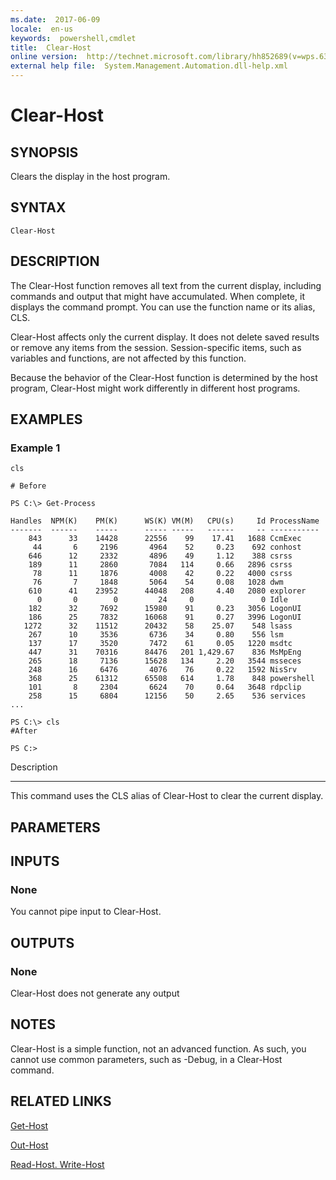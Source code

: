 ```yaml
---
ms.date:  2017-06-09
locale:  en-us
keywords:  powershell,cmdlet
title:  Clear-Host
online version:  http://technet.microsoft.com/library/hh852689(v=wps.630).aspx
external help file:  System.Management.Automation.dll-help.xml
---
```


# Clear-Host

## SYNOPSIS
Clears the display in the host program.

## SYNTAX

```
Clear-Host
```

## DESCRIPTION
The Clear-Host function removes all text from the current display, including commands and output that might have accumulated.
When complete, it displays the command prompt.
You can use the function name or its alias, CLS.

Clear-Host affects only the current display.
It does not delete saved results or remove any items from the session.
Session-specific items, such as variables and functions, are not affected by this function.

Because the behavior of the Clear-Host function is determined by the host program, Clear-Host might work differently in different host programs.

## EXAMPLES

### Example 1
```
cls

# Before

PS C:\> Get-Process

Handles  NPM(K)    PM(K)      WS(K) VM(M)   CPU(s)     Id ProcessName
-------  ------    -----      ----- -----   ------     -- -----------
    843      33    14428      22556    99    17.41   1688 CcmExec
     44       6     2196       4964    52     0.23    692 conhost
    646      12     2332       4896    49     1.12    388 csrss
    189      11     2860       7084   114     0.66   2896 csrss
     78      11     1876       4008    42     0.22   4000 csrss
     76       7     1848       5064    54     0.08   1028 dwm
    610      41    23952      44048   208     4.40   2080 explorer
      0       0        0         24     0               0 Idle
    182      32     7692      15980    91     0.23   3056 LogonUI
    186      25     7832      16068    91     0.27   3996 LogonUI
   1272      32    11512      20432    58    25.07    548 lsass
    267      10     3536       6736    34     0.80    556 lsm
    137      17     3520       7472    61     0.05   1220 msdtc
    447      31    70316      84476   201 1,429.67    836 MsMpEng
    265      18     7136      15628   134     2.20   3544 msseces
    248      16     6476       4076    76     0.22   1592 NisSrv
    368      25    61312      65508   614     1.78    848 powershell
    101       8     2304       6624    70     0.64   3648 rdpclip
    258      15     6804      12156    50     2.65    536 services
...

PS C:\> cls
#After

PS C:>
```

Description

-----------

This command uses the CLS alias of Clear-Host to clear the current display.

## PARAMETERS

## INPUTS

### None
You cannot pipe input to Clear-Host.

## OUTPUTS

### None
Clear-Host does not generate any output

## NOTES
Clear-Host is a simple function, not an advanced function.
As such, you cannot use common parameters, such as -Debug, in a Clear-Host command.

## RELATED LINKS

[Get-Host]()

[Out-Host]()

[Read-Host. Write-Host]()


